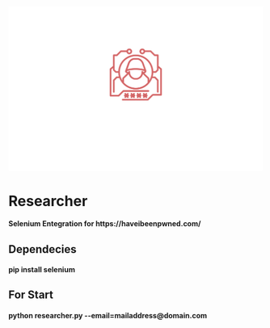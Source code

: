 <html>
<head>
</head>
<body>
<img src="img/researcher.svg" />
<h1><b>Researcher<b></h1>
<h4>Selenium Entegration for https://haveibeenpwned.com/</h4>

<h2><b>Dependecies</b></h2>
<h4>pip install selenium</h4>

<h2><b>For Start</b></h2>
<h4>python researcher.py --email=mailaddress@domain.com</h4>
</body>
</html>
